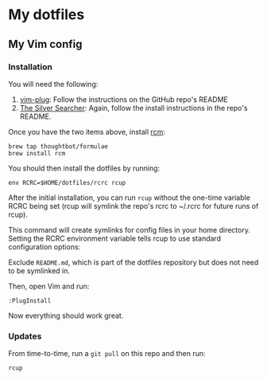 # My dotfiles

## My Vim config

### Installation

You will need the following:

1. [vim-plug](https://github.com/junegunn/vim-plug): Follow the instructions on the GitHub repo's README
2. [The Silver Searcher](https://github.com/ggreer/the_silver_searcher): Again, follow the install instructions in the repo's README.

Once you have the two items above, install [rcm](https://github.com/thoughtbot/rcm):

```
brew tap thoughtbot/formulae
brew install rcm
```

You should then install the dotfiles by running:

```
env RCRC=$HOME/dotfiles/rcrc rcup
```
After the initial installation, you can run `rcup` without the one-time variable RCRC being set (rcup will symlink the repo's rcrc to ~/.rcrc for future runs of rcup).

This command will create symlinks for config files in your home directory. Setting the RCRC environment variable tells rcup to use standard configuration options:

Exclude `README.md`, which is part of the dotfiles repository but does not need to be symlinked in.

Then, open Vim and run:

```
:PlugInstall
```

Now everything should work great.

### Updates

From time-to-time, run a `git pull` on this repo and then run:

```
rcup
```
